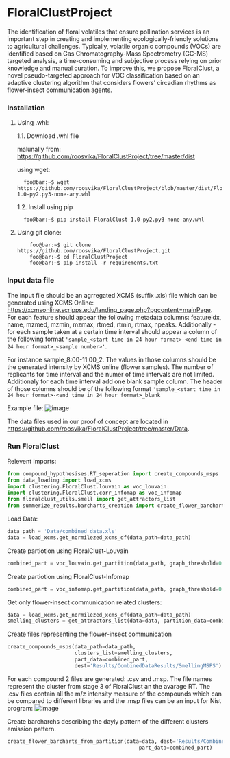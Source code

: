 # FloralClustProject
The identification of floral volatiles that ensure pollination services is
an important step in creating and implementing ecologically-friendly
solutions to agricultural challenges. Typically, volatile organic compounds (VOCs) are identified based on Gas Chromatography-Mass
Spectrometry (GC-MS) targeted analysis, a time-consuming and subjective process relying on prior knowledge and manual curation. To
improve this, we propose FloralClust, a novel pseudo-targeted approach
for VOC classification based on an adaptive clustering algorithm that
considers flowers’ circadian rhythms as flower-insect communication
agents.

### Installation
1. Using .whl:

    1.1. Download .whl file

     malunally from: https://github.com/roosvika/FloralClustProject/tree/master/dist

     using wget:
     
      ```console
        foo@bar:~$ wget https://github.com/roosvika/FloralClustProject/blob/master/dist/FloralClust-1.0-py2.py3-none-any.whl
      ```    
   
    1.2. Install using pip
      ```console
        foo@bar:~$ pip install FloralClust-1.0-py2.py3-none-any.whl
      ```  
 2. Using git clone:
    ```console
        foo@bar:~$ git clone https://github.com/roosvika/FloralClustProject.git
        foo@bar:~$ cd FloralClustProject
        foo@bar:~$ pip install -r requirements.txt
    ```

### Input data file
The input file should be an agrregated XCMS (suffix .xls) file which can be generated using XCMS Online: https://xcmsonline.scripps.edu/landing_page.php?pgcontent=mainPage.
For each feature should appear the following metadata columns: featureidx,	name,	mzmed, mzmin,	mzmax,	rtmed,	rtmin,	rtmax,	npeaks.
Additionally - for each sample taken at a certain time interval should appear a column of the following format `'sample_<start time in 24 hour format>-<end time in 24 hour format>_<sample number>'`.

For instance sample_8:00-11:00_2. The values in those columns should be the generated intensity by XCMS online (flower samples). The number of replicants for time interval and the numer of time intervals 
are not limited. 
Additionaly for each time interval add one blank sample column. 
The header of those columns should be of the following format `'sample_<start time in 24 hour format>-<end time in 24 hour format>_blank'`

Example file:
![image](https://user-images.githubusercontent.com/62721219/202784744-3134b92a-7f1d-412f-8857-c87054dc6cfd.png)

The data files used in our proof of concept are located in https://github.com/roosvika/FloralClustProject/tree/master/Data.

### Run FloralClust
Relevent imports:
```python
from compound_hypothesises.RT_seperation import create_compounds_msps
from data_loading import load_xcms
import clustering.FloralClust.louvain as voc_louvain
import clustering.FloralClust.corr_infomap as voc_infomap
from floralclust_utils.smell import get_attractors_list
from summerize_results.barcharts_creation import create_flower_barcharts_from_partition
```

Load Data:
```python
data_path = 'Data/combined_data.xls'
data = load_xcms.get_normilezed_xcms_df(data_path=data_path)
```

Create partiotion using FloralClust-Louvain

```python
combined_part = voc_louvain.get_partition(data_path, graph_threshold=0.9, addaptive_threshold=0.95, dest_dir='Results/CombinedDataResults', file_name='combined_FloralClust_T_09_AT_0.95')
```

Create partiotion using FloralClust-Infomap
```python
combined_part = voc_infomap.get_partition(data_path, graph_threshold=0.9, addaptive_threshold=0.95, dest_dir='Results/CombinedDataResults', file_name='combined_FloralClust_T_09_AT_0.95')
```


Get only flower-insect communication related clusters:
```python
data = load_xcms.get_normilezed_xcms_df(data_path=data_path)
smelling_clusters = get_attractors_list(data=data, partition_data=combined_part)
```
Create files representing the flower-insect communication
```python
create_compounds_msps(data_path=data_path,
                      clusters_list=smelling_clusters,
                      part_data=combined_part,
                      dest='Results/CombinedDataResults/SmellingMSPS')
```
For each compound 2 files are generated: .csv and .msp.
The file names represent the cluster from stage 3 of FloralClust an the avarage RT.
The .csv files contain all the m/z intensity measure of the compounds which can be compared to different libraries and the .msp files can be an input for Nist program:
![image](https://user-images.githubusercontent.com/62721219/202797003-8c200655-90c1-4880-953a-1375edf4e35e.png)



Create barcharchs describing the dayly pattern of the different clusters emission pattern.
```python
create_flower_barcharts_from_partition(data=data, dest='Results/CombinedDataResults/Barchars',
                                           part_data=combined_part)
```





